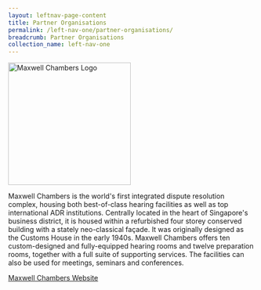 ```yaml
---
layout: leftnav-page-content
title: Partner Organisations
permalink: /left-nav-one/partner-organisations/
breadcrumb: Partner Organisations
collection_name: left-nav-one
---
```


<image src="/images/maxwell-chamber-org.png" alt="Maxwell Chambers Logo" width="250px"/>

Maxwell Chambers is the world's first integrated dispute resolution complex, housing both best-of-class hearing facilities as well as top international ADR institutions. Centrally located in the heart of Singapore's business district, it is housed within a refurbished four storey conserved building with a stately neo-classical façade. It was originally designed as the Customs House in the early 1940s. Maxwell Chambers offers ten custom-designed and fully-equipped hearing rooms and twelve preparation rooms, together with a full suite of supporting services. The facilities can also be used for meetings, seminars and conferences.

[Maxwell Chambers Website](http://www.maxwell-chambers.com)
